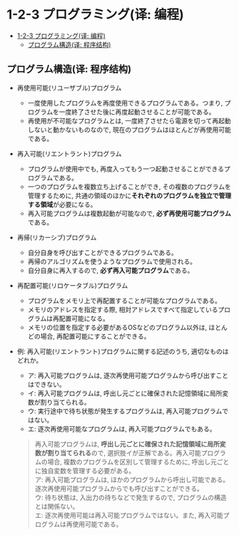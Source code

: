 # 1-2-3 プログラミング(译: 编程)

- [1-2-3 プログラミング(译: 编程)](#1-2-3-プログラミング译-编程)
  - [プログラム構造(译: 程序结构)](#プログラム構造译-程序结构)

## プログラム構造(译: 程序结构)

- 再使用可能(リユーザブル)プログラム
  - 一度使用したプログラムを再度使用できるプログラムである。つまり, プログラムを一度終了させた後に再度起動させることが可能である。
  - 再使用が不可能なプログラムとは, 一度終了させたら電源を切って再起動しないと動かないものなので, 現在のプログラムはほとんどが再使用可能である。
- 再入可能(リエントラント)プログラム
  - プログラムが使用中でも, 再度入ってもう一つ起動させることができるプログラムである。
  - 一つのプログラムを複数立ち上げることができ, その複数のプログラムを管理するために, 共通の領域のほかに**それぞれのプログラムを独立で管理する領域**が必要になる。
  - 再入可能プログラムは複数起動が可能なので, **必ず再使用可能プログラム**である。
- 再帰(リカーシブ)プログラム
  - 自分自身を呼び出すことができるプログラムである。
  - 再帰のアルゴリズムを使うようなプログラムで使用される。
  - 自分自身に再入するので, **必ず再入可能プログラム**である。
- 再配置可能(リロケータブル)プログラム
  - プログラムをメモリ上で再配置することが可能なプログラムである。
  - メモリのアドレスを指定する際, 相対アドレスですべて指定しているプログラムは再配置可能になる。
  - メモリの位置を指定する必要があるOSなどのプログラム以外は, ほとんどの場合, 再配置可能にすることができる。
- 例: 再入可能(リエントラント)プログラムに関する記述のうち, 適切なものはどれか。
  - ア: 再入可能プログラムは, 逐次再使用可能プログラムから呼び出すことはできない。
  - イ: 再入可能プログラムは, 呼出し元ごとに確保された記憶領域に局所変数が割り当てられる。
  - ウ: 実行途中で待ち状態が発生するプログラムは, 再入可能プログラムではない。
  - エ: 逐次再使用可能なプログラムは, 再入可能プログラムでもある。

  > 再入可能プログラムは, **呼出し元ごとに確保された記憶領域に局所変数が割り当てられる**ので, 選択肢イが正解である。再入可能プログラムの場合, 複数のプログラムを区別して管理するために, 呼出し元ごとに独自変数を管理する必要がある。  
  > ア: 再入可能プログラムは, ほかのプログラムから呼出し可能である。逐次再使用可能プログラムからでも呼び出すことができる。  
  > ウ: 待ち状態は, 入出力の待ちなどで発生するので, プログラムの構造とは関係ない。  
  > エ: 逐次再使用可能は再入可能プログラムではない。また, 再入可能プログラムは再使用可能である。
